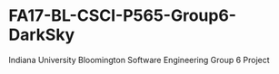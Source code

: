 # FA17-BL-CSCI-P565-Group6-DarkSky
Indiana University Bloomington Software Engineering Group 6 Project
